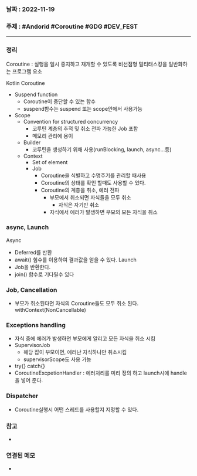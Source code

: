 ### 날짜 : 2022-11-19
### 주제 : #Andorid #Coroutine #GDG #DEV_FEST
----
### 정리
Coroutine : 실행을 일시 중지하고 재개할 수 있도록 비선점형 멀티태스킹을 일반화하는 프로그램 요소

Kotlin Coroutine
- Suspend function
	- Coroutine이 중단할 수 있는 함수
	- suspend함수는 suspend 또는 scope안에서 사용가능
- Scope
	- Convention for structured concurrency
		- 코루틴 계층의 추적 및 취소 전파 가능한 Job 포함
		- 메모리 관리에 용이
	- Builder
		- 코루틴을 생성하기 위해 사용(runBlocking, launch, async...등)
	- Context
		- Set of element
		- Job
			- Coroutine을 식별하고 수명주기를 관리할 때사용
			- Coroutine의 상태를 확인 할때도 사용할 수 있다.
			- Coroutine의 계층을 취소, 에러 전파
				- 부모에서 취소되면 자식들을 모두 취소
					- 자식은 자기만 취소
				- 자식에서 에러가 발생하면 부모의 모든 자식을 취소

### async, Launch
Async
- Deferred를 반환
- await() 힘수를 이용하여 결과값을 얻을 수 있다.
Launch
- Job을 반환한다.
- join() 함수로 기다릴수 있다

### Job, Cancellation
- 부모가 취소된다면 자식의 Coroutine들도 모두 취소 된다.
withContext(NonCancellable)

### Exceptions handling
- 자식 중에 에러가 발생하면 부모에게 알리고 모든 자식을 취소 시킴
- SupervisorJob
	- 해당 잡이 부모이면, 에러난 자식하나만 취소시킴
	- supervisorScope도 사용 가능
- try{} catch{}
- CoroutineExcpetionHandler : 에러처리를 미리 정의 하고 launch시에 handle을 넣어 준다.

### Dispatcher
 - Coroutine실행시 어떤 스레드를 사용할지 지정할 수 있다.


### 참고
- 

### 연결된 메모
- 